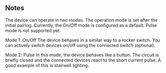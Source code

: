 <!-- Notes BEGIN -->
## Notes
The device can operate in two modes. The operation mode is set after the initial pairing. Currently, the On/Off mode is configured as a default. Pulse mode is not supported yet.

Mode 1: On/Off
The device behaves in a similar way to a rocker switch. You can actively switch devices on/off using the connected switch (optional).

Mode 2: Pulse
In this mode, the device behaves like a button. The circuit is briefly closed and the connected devices react to the short current pulse. A good example of this is stairwell lighting.
<!-- Notes END -->
